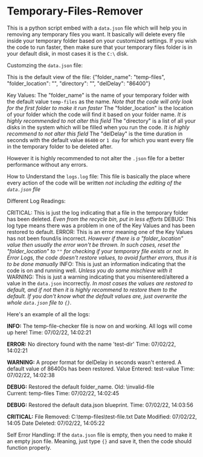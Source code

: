 # Temporary-Files-Remover
This is a python script embed with a `data.json` file which will help you in removing any temporary files you want. It basically will delete every file inside your temporary folder based on your customized settings. If you wish the code to run faster, then make sure that your temporary files folder is in your default disk, in most cases it is the `C:\` disk.

Customzing the `data.json` file:

This is the default view of the file:
{"folder_name": "temp-files", "folder_location": "", "directory": "", "delDelay": "86400"}

Key Values:
The "folder_name" is the name of your temporary folder with the default value `temp-files` as the name. *Note that the code will only look for the first folder to make it run faster*
The "folder_location" is the location of your folder which the code will find it based on your folder name. *It is highly recommended to not alter this field*
The "directory" is a list of all your disks in the system which will be filled when you run the code. *It is highly recommend to not alter this field*
The "delDelay" is the time duration in seconds with the default value `86400` or `1 day` for which you want every file in the temporary folder to be deleted after.

However it is highly recommended to not alter the `.json` file for a better performance without any errors.

How to Understand the `logs.log` file:
This file is basically the place where every action of the code will be written *not including the editing of the `data.json` file*

Different Log Readings:

CRITICAL: This is just the log indicating that a file in the temporary folder has been deleted. *Even from the recycle bin, put in less efforts*
DEBUG: This log type means there was a problem in one of the Key Values and has been restored to default.
ERROR: This is an error meaning one of the Key Values has not been found/is incorrect. *However if there is a "folder_location" value then usually the error won't be thrown. In such cases, reset the "folder_location" to `""` for checking if your temporary file exists or not. In Error Logs, the code doesn't restore values, to avoid further errors, thus it is to be done manually*
INFO: This is just an information indicating that the code is on and running well. *Unless you do some mischieve with it*
WARNING: This is just a warning indicating that you misentered/altered a value in the `data.json` incorrectly. *In most cases the values are restored to default, and if not then it is highly recommend to restore them to the default. If you don't know what the default values are, just overwrite the whole `data.json` file to `{}`.*

Here's an example of all the logs:

**INFO:**
The temp-file-checker file is now on and working. All logs will come up here!
Time: 07/02/22, 14:02:21

**ERROR:**
No directory found with the name 'test-dir'
Time: 07/02/22, 14:02:21

**WARNING:**
A proper format for delDelay in seconds wasn't entered. A default value of 86400s has been restored.
Value Entered: test-value
Time: 07/02/22, 14:02:38

**DEBUG:**
Restored the default folder_name.
Old: \invalid-file\
Current: temp-files
Time: 07/02/22, 14:02:45

**DEBUG:**
Restored the default data.json blueprint.
Time: 07/02/22, 14:03:56

**CRITICAL:**
File Removed: C:\\temp-files\test-file.txt
Date Modified: 07/02/22, 14:05
Date Deleted: 07/02/22, 14:05:22

Self Error Handling:
If the `data.json` file is empty, then you need to make it an empty json file. Meaning, just type `{}` and save it, then the code should function properly.


